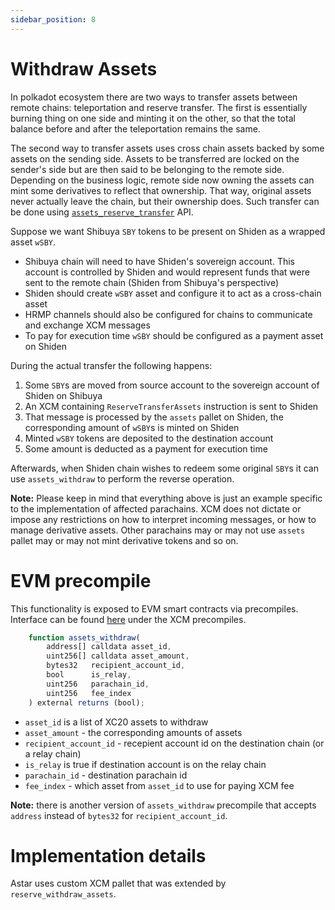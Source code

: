 ```yaml
---
sidebar_position: 8
---
```


# Withdraw Assets

In polkadot ecosystem there are two ways to transfer assets between remote chains: teleportation and reserve transfer. The first is essentially burning thing on one side and minting it on the other, so that the total balance before and after the teleportation remains the same.

The second way to transfer assets uses cross chain assets backed by some assets on the sending side. Assets to be transferred are locked on the sender's side but are then said to be belonging to the remote side. Depending on the business logic, remote side now owning the assets can mint some derivatives to reflect that ownership. That way, original assets never actually leave the chain, but their ownership does. Such transfer can be done using [`assets_reserve_transfer`](xc-reserve-transfer) API.

Suppose we want Shibuya `SBY` tokens to be present on Shiden as a wrapped asset `wSBY`.

- Shibuya chain will need to have Shiden's sovereign account. This account is controlled by Shiden and would represent funds that were sent to the remote chain (Shiden from Shibuya's perspective)
- Shiden should create `wSBY` asset and configure it to act as a cross-chain asset
- HRMP channels should also be configured for chains to communicate and exchange XCM messages
- To pay for execution time `wSBY` should be configured as a payment asset on Shiden

During the actual transfer the following happens:
1. Some `SBY`s are moved from source account to the sovereign account of Shiden on Shibuya
2. An XCM containing `ReserveTransferAssets` instruction is sent to Shiden
3. That message is processed by the `assets` pallet on Shiden, the corresponding amount of `wSBY`s is minted on Shiden
4. Minted `wSBY` tokens are deposited to the destination account
5. Some amount is deducted as a payment for execution time

Afterwards, when Shiden chain wishes to redeem some original `SBY`s it can use `assets_withdraw` to perform the reverse operation.

**Note:** Please keep in mind that everything above is just an example specific to the implementation of affected parachains. XCM does not dictate or impose any restrictions on how to interpret incoming messages, or how to manage derivative assets. Other parachains may or may not use `assets` pallet may or may not mint derivative tokens and so on.

# EVM precompile

This functionality is exposed to EVM smart contracts via precompiles. Interface can be found [here](https://github.com/AstarNetwork/astar-frame) under the XCM precompiles.

```js
    function assets_withdraw(
        address[] calldata asset_id,
        uint256[] calldata asset_amount,
        bytes32   recipient_account_id,
        bool      is_relay,
        uint256   parachain_id,
        uint256   fee_index
    ) external returns (bool);
```

- `asset_id` is a list of XC20 assets to withdraw
- `asset_amount` - the corresponding amounts of assets
- `recipient_account_id` - recepient account id on the destination chain (or a relay chain)
- `is_relay` is true if destination account is on the relay chain
- `parachain_id` - destination parachain id
- `fee_index` - which asset from `asset_id` to use for paying XCM fee

**Note:** there is another version of `assets_withdraw` precompile that accepts `address` instead of `bytes32` for `recipient_account_id`.

# Implementation details

Astar uses custom XCM pallet that was extended by `reserve_withdraw_assets`.
